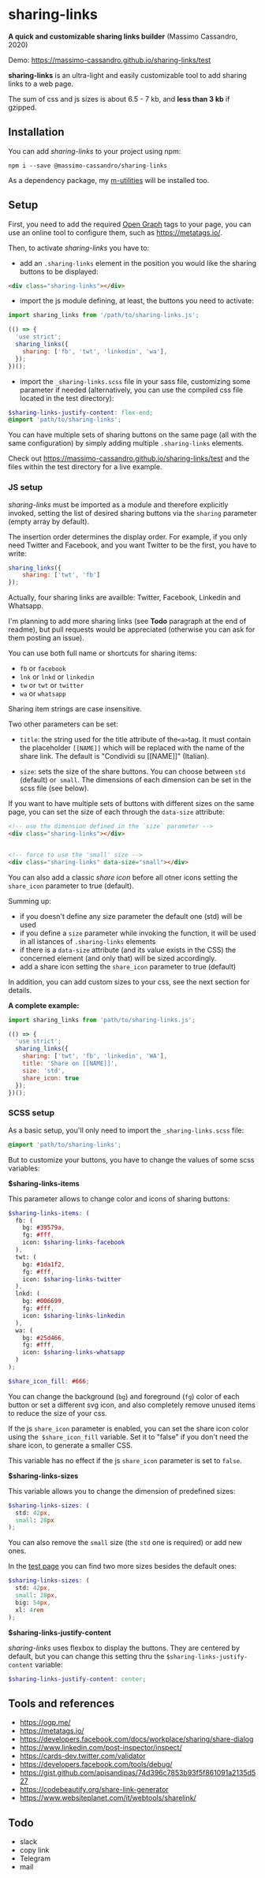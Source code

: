 # sharing-links

**A quick and customizable sharing links builder** 
(Massimo Cassandro, 2020)

Demo: <https://massimo-cassandro.github.io/sharing-links/test>

**sharing-links** is an ultra-light and easily customizable tool to add sharing links to a web page.

The sum of css and js sizes is about 6.5 - 7 kb, and **less than 3 kb** if gzipped.

## Installation

You can add *sharing-links* to your project using npm:

```shell
npm i --save @massimo-cassandro/sharing-links
```

As a dependency package, my [m-utilities](https://github.com/massimo-cassandro/m-utilities) will be installed too.

## Setup

First, you need to add the required [Open Graph](https://ogp.me/) tags to your page, you can use an online tool to configure them, such as <https://metatags.io/>.


Then, to activate *sharing-links* you have to:

* add an `.sharing-links` element in the position you would like the sharing buttons to be displayed:

```html
<div class="sharing-links"></div>
```

* import the js module defining, at least, the buttons you need to activate:

```js
import sharing_links from '/path/to/sharing-links.js';

(() => {
  'use strict';
  sharing_links({
    sharing: ['fb', 'twt', 'linkedin', 'wa'],
  });
})();
```

* import the `_sharing-links.scss` file in your sass file, customizing some parameter if needed (alternatively, you can use the compiled css file located in the test directory):

```scss
$sharing-links-justify-content: flex-end;
@import 'path/to/sharing-links';
```

You can have multiple sets of sharing buttons on the same page (all with the same configuration) by simply adding multiple `.sharing-links` elements.

Check out <https://massimo-cassandro.github.io/sharing-links/test> and the files within the test directory for a live example.


### JS setup

*sharing-links* must be imported as a module and therefore explicitly invoked, setting the list of desired sharing buttons via the `sharing` parameter (empty array by default).

The insertion order determines the display order. For example, if you only need Twitter and Facebook, and you want Twitter to be the first, you have to write:

```js
sharing_links({
    sharing: ['twt', 'fb']
});
```

Actually, four sharing links are availble: Twitter, Facebook, Linkedin and Whatsapp. 

I'm planning to add more sharing links (see **Todo** paragraph at the end of readme), but pull requests would be appreciated (otherwise you can ask for them posting an issue).

You can use both full name or shortcuts for sharing items:

* `fb` or `facebook`
* `lnk` or `lnkd` or `linkedin`
* `tw` or `twt` or `twitter`
* `wa` or `whatsapp`

Sharing item strings are case insensitive.

Two other parameters can be set:

* `title`: the string used for the title attribute of the` <a> `tag. It must contain the placeholder `[[NAME]]` which will be replaced with the name of the share link. The default is "Condividi su [[NAME]]" (Italian).

* `size`: sets the size of the share buttons. You can choose between `std` (default) or` small`. The dimensions of each dimension can be set in the scss file (see below).

If you want to have multiple sets of buttons with different sizes on the same page, you can set the size of each through the `data-size` attribute:

```html
<!-- use the dimension defined in the `size` parameter -->
<div class="sharing-links"></div> 


<!-- force to use the 'small' size -->
<div class="sharing-links" data-size="small"></div> 
```

You can also add a classic *share icon* before all otner icons setting the `share_icon` parameter to true (default).

Summing up:

* if you doesn't define any size parameter the default one (std) will be used
* if you define a `size` parameter while invoking the function, it will be used in all istances of `.sharing-links` elements
* if there is a `data-size` attribute (and its value exists in the CSS) the concerned element (and only that) will be sized accordingly.
* add a share icon setting the `share_icon` parameter to true (default)

In addition, you can add custom sizes to your css, see the next section for details.


**A complete example:**

```js
import sharing_links from 'path/to/sharing-links.js';

(() => {
  'use strict';
  sharing_links({
    sharing: ['twt', 'fb', 'linkedin', 'WA'],
    title: 'Share on [[NAME]]',
    size: 'std',
    share_icon: true
  });
})();
```

### SCSS setup

As a basic setup, you'll only need to import the `_sharing-links.scss` file:

```scss
@import 'path/to/sharing-links';
```

But to customize your buttons, you have to change the values of some scss variables:

**$sharing-links-items**

This parameter allows to change color and icons of sharing buttons:

```scss
$sharing-links-items: (
  fb: (
    bg: #39579a,
    fg: #fff,
    icon: $sharing-links-facebook
  ),
  twt: (
    bg: #1da1f2,
    fg: #fff,
    icon: $sharing-links-twitter
  ),
  lnkd: (
    bg: #006699,
    fg: #fff,
    icon: $sharing-links-linkedin
  ),
  wa: (
    bg: #25d466,
    fg: #fff,
    icon: $sharing-links-whatsapp
  )
);

$share_icon_fill: #666;

```

You can change the background (`bg`) and foreground (`fg`) color of each button or set a different svg icon, and also completely remove unused items to reduce the size of your css.

If the js `share_icon` parameter is enabled, you can set the share icon color using the` $share_icon_fill` variable. Set it to "false" if you don't need the share icon, to generate a smaller CSS.

This variable has no effect if the js `share_icon` parameter is set to `false`.

**$sharing-links-sizes**

This variable allows you to change the dimension of predefined sizes:

```scss
$sharing-links-sizes: (
  std: 42px,
  small: 28px
);
```

You can also remove the `small` size (the `std` one is required) or add new ones.

In the [test page](https://massimo-cassandro.github.io/sharing-links/test) you can find two more sizes besides the default ones:

```scss
$sharing-links-sizes: (
  std: 42px,
  small: 28px,
  big: 54px,
  xl: 4rem
);
```

**$sharing-links-justify-content**

*sharing-links* uses flexbox to display the buttons. They are centered by default, but you can change this setting thru the `$sharing-links-justify-content` variable:

```scss
$sharing-links-justify-content: center;
```


## Tools and references

* <https://ogp.me/>
* <https://metatags.io/>
* <https://developers.facebook.com/docs/workplace/sharing/share-dialog>
* <https://www.linkedin.com/post-inspector/inspect/>
* <https://cards-dev.twitter.com/validator>
* <https://developers.facebook.com/tools/debug/>
* <https://gist.github.com/apisandipas/74d396c7853b93f5f861091a2135d527>
* <https://codebeautify.org/share-link-generator>
* <https://www.websiteplanet.com/it/webtools/sharelink/>


## Todo
* slack
* copy link
* Telegram
* mail
